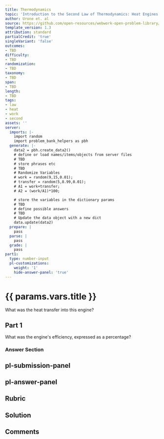```yaml
---
title: Thermodynamics
topic: 'Introduction to the Second Law of Thermodynamics: Heat Engines and Their Efficiency'
author: Urone et. al
source: https://github.com/open-resources/webwork-open-problem-library/tree/master/Contrib/BrockPhysics/College_Physics_Urone/15.Thermodynamics/Introduction_to_the_Second_Law_of_Thermodynamics_Heat_Engines_and_Their_Efficiency/NU_U17-15-03-001.pg
template_version: 1.3
attribution: standard
partialCredit: 'true'
singleVariant: 'false'
outcomes:
- TBD
difficulty:
- TBD
randomization:
- TBD
taxonomy:
- TBD
span:
- TBD
length:
- TBD
tags:
- law
- heat
- work
- second
assets: ''
server:
  imports: |-
    import random
    import problem_bank_helpers as pbh
  generate: |-
    data2 = pbh.create_data2()
    # define or load names/items/objects from server files
    # TBD
    # store phrases etc
    # TBD
    # Randomize Variables
    # work = random(9,15,0.01);
    # transfer = random(5,8.99,0.01);
    # A1 = work+transfer;
    # A2 = (work/A1)*100;

    # store the variables in the dictionary params
    # TBD
    # define possible answers
    # TBD
    # Update the data object with a new dict
    data.update(data2)
  prepare: |
    pass
  parse: |
    pass
  grade: |
    pass
part1:
  type: number-input
  pl-customizations:
    weight: '1'
    hide-answer-panel: 'true'
---
```


# {{ params.vars.title }} 


What was the heat transfer into this engine?

## Part 1 
What was the engine's efficiency, expressed as a percentage? 


 ### Answer Section


## pl-submission-panel 


## pl-answer-panel 


## Rubric 


## Solution 


## Comments 


